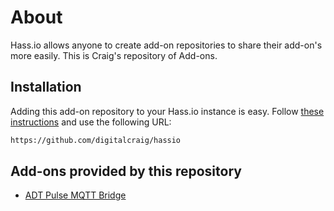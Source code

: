 # About

Hass.io allows anyone to create add-on repositories to share their add-on's more easily. This is Craig's repository of Add-ons.

## Installation

Adding this add-on repository to your Hass.io instance is easy. Follow [these instructions](https://www.home-assistant.io/hassio/installing_third_party_addons/) and use the following URL:

```txt
https://github.com/digitalcraig/hassio
```

## Add-ons provided by this repository

* [ADT Pulse MQTT Bridge](https://github.com/digitalcraig/adt-pulse-mqtt)
